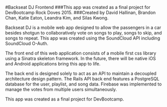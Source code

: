 #Backseat DJ Frontend
###This app was created as a final project for DevBootcamp Rock Doves 2015.
###Created by David Hallinan, Brandon Chan, Katie Eaton, Leandra Kim, and Silas Kwong.

Backseat DJ is a mobile web app designed to allow the passengers in a car besides shotgun to collaboratively vote on songs to play, songs to skip, and songs to repeat. This app was created using the SoundCloud API including SoundCloud O-Auth.

The front end of this web application consists of a mobile first css library using a Sinatra skeleton framework. In the future, there will be native iOS and Android applications bring this app to life.

The back end is designed solely to act as an API to maintain a decoupled architecture design pattern. The Rails API back end features a PostgreSQL database for the user, playlist, and song data. Firebase was implemented to manage the votes from multiple users simultaneously.

This app was created as a final project for DevBootcamp.
